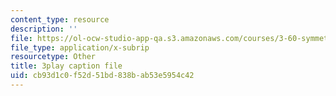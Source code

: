 ```yaml
---
content_type: resource
description: ''
file: https://ol-ocw-studio-app-qa.s3.amazonaws.com/courses/3-60-symmetry-structure-and-tensor-properties-of-materials-fall-2005/cb93d1c0f52d51bd838bab53e5954c42_DKDcpkK3pM8.vtt
file_type: application/x-subrip
resourcetype: Other
title: 3play caption file
uid: cb93d1c0-f52d-51bd-838b-ab53e5954c42
---
```

